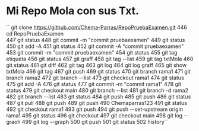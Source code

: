 # Mi Repo Mola con sus Txt.

`` git clone https://github.com/Chema-Parras/RepoPruebaExamen.git
  446  cd RepoPruebaExamen  
  447  git status
  448  git commit -m "commit pruebaexamen" 
  449  git status
  450  git add -A
  451  git status
  452  git commit -A "commit pruebaexamen"
  453  git commit -m "commit pruebaexamen"
  454  git status
  455  git tag etiqueta
  456  git status
  457  git graff
  458  git tag --list
  459  git tag txtMola
  460  git status
  461  git diff
  462  git tag
  463  git log
  464  git log graff
  465  git show txtMola
  466  git tag
  467  git push
  469  git status
  470  git branch rama1
  471  git branch rama2
  472  git branch --list
  473  git checkout rama1
  474  git status
  475  git add -A
  476  git status
  477  git commit -m "commit rama1"
  478  git status
  479  git checkout main
  480  git branch --list
  481  git branch -d rama2
  482  git branch --list
  483  git status
  484  git push
  485  git push
  486  git status
  487  git pull
  488  git push
  489  git push
  490  Chemaparras123
  491  git status
  492  git checkout rama1
  493  git push
  494  git push --set-upstream origin rama1
  495  git status
  496  git checkout
  497  git checkout main 
  498  git log --graoh
  499  git log --graph
  500  git push
  501  git status
  502  history´´
